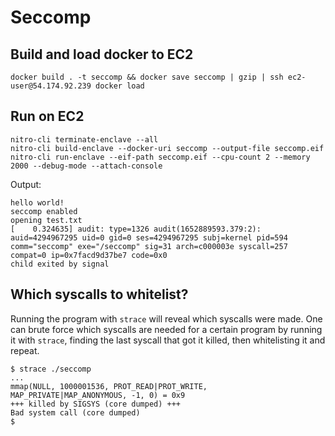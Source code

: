 # Seccomp

## Build and load docker to EC2

```
docker build . -t seccomp && docker save seccomp | gzip | ssh ec2-user@54.174.92.239 docker load
```

## Run on EC2

```
nitro-cli terminate-enclave --all
nitro-cli build-enclave --docker-uri seccomp --output-file seccomp.eif
nitro-cli run-enclave --eif-path seccomp.eif --cpu-count 2 --memory 2000 --debug-mode --attach-console
```

Output:

```
hello world!
seccomp enabled
opening test.txt
[    0.324635] audit: type=1326 audit(1652889593.379:2): auid=4294967295 uid=0 gid=0 ses=4294967295 subj=kernel pid=594 comm="seccomp" exe="/seccomp" sig=31 arch=c000003e syscall=257 compat=0 ip=0x7facd9d37be7 code=0x0
child exited by signal
```

## Which syscalls to whitelist?

Running the program with `strace` will reveal which syscalls were made. One can
brute force which syscalls are needed for a certain program by running it with
`strace`, finding the last syscall that got it killed, then whitelisting it and
repeat.

```
$ strace ./seccomp
...
mmap(NULL, 1000001536, PROT_READ|PROT_WRITE, MAP_PRIVATE|MAP_ANONYMOUS, -1, 0) = 0x9
+++ killed by SIGSYS (core dumped) +++
Bad system call (core dumped)
$
```
